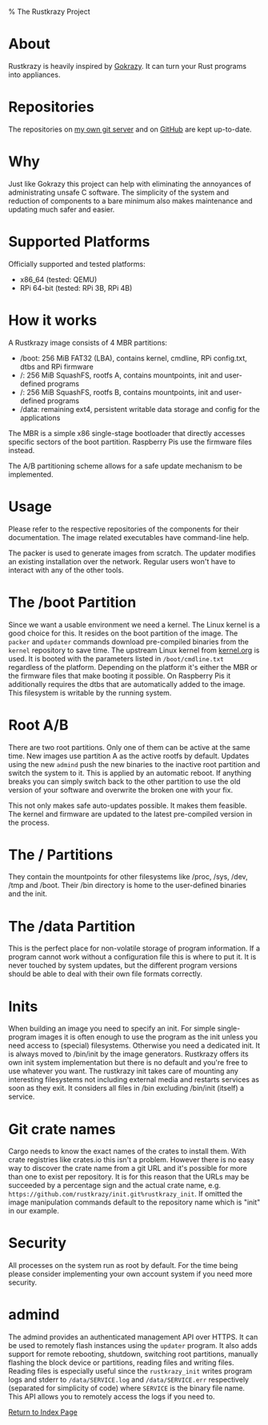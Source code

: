% The Rustkrazy Project

# About
Rustkrazy is heavily inspired by [Gokrazy](https://gokrazy.org).
It can turn your Rust programs into appliances.

# Repositories
The repositories on [my own git server](https://git.himbeerserver.de/?a=project_list;pf=rustkrazy)
and on [GitHub](https://github.com/rustkrazy) are kept up-to-date.

# Why
Just like Gokrazy this project can help with eliminating
the annoyances of administrating unsafe C software.
The simplicity of the system and reduction of components
to a bare minimum also makes maintenance and updating
much safer and easier.

# Supported Platforms
Officially supported and tested platforms:

* x86_64 (tested: QEMU)
* RPi 64-bit (tested: RPi 3B, RPi 4B)

# How it works
A Rustkrazy image consists of 4 MBR partitions:

* /boot: 256 MiB FAT32 (LBA), contains kernel, cmdline, RPi config.txt, dtbs
and RPi firmware
* /: 256 MiB SquashFS, rootfs A, contains mountpoints, init and user-defined programs
* /: 256 MiB SquashFS, rootfs B, contains mountpoints, init and user-defined programs
* /data: remaining ext4, persistent writable data storage and config for the applications

The MBR is a simple x86 single-stage bootloader that directly accesses specific
sectors of the boot partition. Raspberry Pis use the firmware files instead.

The A/B partitioning scheme allows for a safe update mechanism to be implemented.

# Usage
Please refer to the respective repositories of the components
for their documentation. The image related executables have command-line help.

The packer is used to generate images from scratch.
The updater modifies an existing installation over the network.
Regular users won't have to interact with any of the other tools.

# The /boot Partition
Since we want a usable environment we need a kernel.
The Linux kernel is a good choice for this.
It resides on the boot partition of the image.
The `packer` and `updater` commands download pre-compiled binaries
from the `kernel` repository to save time.
The upstream Linux kernel from [kernel.org](https://kernel.org) is used.
It is booted with the parameters listed in `/boot/cmdline.txt`
regardless of the platform.
Depending on the platform it's either the MBR or the firmware files
that make booting it possible. On Raspberry Pis it additionally requires
the dtbs that are automatically added to the image.
This filesystem is writable by the running system.

# Root A/B
There are two root partitions. Only one of them can be active at the same time.
New images use partition A as the active rootfs by default.
Updates using the new `admind` push the new binaries to the inactive root partition
and switch the system to it. This is applied by an automatic reboot.
If anything breaks you can simply switch back to the other partition
to use the old version of your software and overwrite the broken one with your fix.

This not only makes safe auto-updates possible. It makes them feasible.
The kernel and firmware are updated to the latest pre-compiled version in the process.

# The / Partitions
They contain the mountpoints for other filesystems like /proc, /sys, /dev, /tmp
and /boot. Their /bin directory is home to the user-defined binaries and the init.

# The /data Partition
This is the perfect place for non-volatile storage of program information.
If a program cannot work without a configuration file this is where to put it.
It is never touched by system updates, but the different program versions
should be able to deal with their own file formats correctly.

# Inits
When building an image you need to specify an init.
For simple single-program images it is often enough to use the program
as the init unless you need access to (special) filesystems.
Otherwise you need a dedicated init. It is always moved to /bin/init
by the image generators. Rustkrazy offers its own
init system implementation but there is no default and you're free
to use whatever you want. The rustkrazy init takes care of mounting
any interesting filesystems not including external media
and restarts services as soon as they exit. It considers all files
in /bin excluding /bin/init (itself) a service.

# Git crate names
Cargo needs to know the exact names of the crates to install them.
With crate registries like crates.io this isn't a problem.
However there is no easy way to discover the crate name
from a git URL and it's possible for more than one to exist
per repository.
It is for this reason that the URLs may be succeeded by a percentage sign
and the actual crate name, e.g. `https://github.com/rustkrazy/init.git%rustkrazy_init`.
If omitted the image manipulation commands default to the repository name
which is "init" in our example.

# Security
All processes on the system run as root by default.
For the time being please consider implementing your own account system
if you need more security.

# admind
The admind provides an authenticated management API over HTTPS.
It can be used to remotely flash instances using the `updater` program.
It also adds support for remote rebooting, shutdown, switching root partitions,
manually flashing the block device or partitions, reading files and writing files.
Reading files is especially useful since the `rustkrazy_init`
writes program logs and stderr to `/data/SERVICE.log` and `/data/SERVICE.err`
respectively (separated for simplicity of code) where `SERVICE`
is the binary file name. This API allows you to remotely access the logs
if you need to.

[Return to Index Page](/cgi-bin/index.lua)
